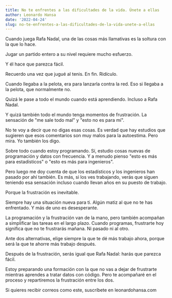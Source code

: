 ```yaml
---
title: No te enfrentes a las dificultades de la vida. Únete a ellas
author: Leonardo Hansa
date: '2022-04-24'
slug: no-te-enfrentes-a-las-dificultades-de-la-vida-unete-a-ellas
---
```



Cuando juega Rafa Nadal, una de las cosas más llamativas es la soltura con la que lo hace.

Jugar un partido entero a su nivel requiere mucho esfuerzo. 

Y él hace que parezca fácil. 

Recuerdo una vez que jugué al tenis. En fin. Ridículo. 

Cuando llegaba a la pelota, era para lanzarla contra la red. Eso si llegaba a la pelota, que normalmente no.

Quizá le pase a todo el mundo cuando está aprendiendo. Incluso a Rafa Nadal. 

Y quizá también todo el mundo tenga momentos de frustración. La sensación de "me sale todo mal" y "esto no es para mí".

No te voy a decir que no digas esas cosas. Es verdad que hay estudios que sugieren que esos comentarios son muy malos para la autoestima. Pero mira. Yo también los digo. 

Sobre todo cuando estoy programando. Sí, estudio cosas nuevas de programación y datos con frecuencia. Y a menudo pienso "esto es más para estadísticos" o "esto es más para ingenieros". 

Pero luego me doy cuenta de que los estadísticos y los ingenieros han pasado por ahí también. Es más, si los ves trabajando, verás que siguen teniendo esa sensación incluso cuando llevan años en su puesto de trabajo. 

Porque la frustración es inevitable. 

Siempre hay una situación nueva para ti. Algún matiz al que no te has enfrentado. Y más de uno es desesperante. 

La programación y la frustración van de la mano, pero también acompañan a simplificar las tareas en el largo plazo. Cuando programas, frustrarte hoy significa que no te frustrarás mañana. Ni pasado ni al otro.

Ante dos alternativas, elige siempre la que te dé más trabajo ahora, porque será la que te ahorre más trabajo después.

Después de la frustración, serás igual que Rafa Nadal: harás que parezca fácil. 


Estoy preparando una formación con la que no vas a dejar de frustrarte mientras aprendes a tratar datos con código. Pero te acompañaré en el proceso y repartiremos la frustración entre los dos. 


Si quieres recibir correos como este, suscríbete en leonardohansa.com



 